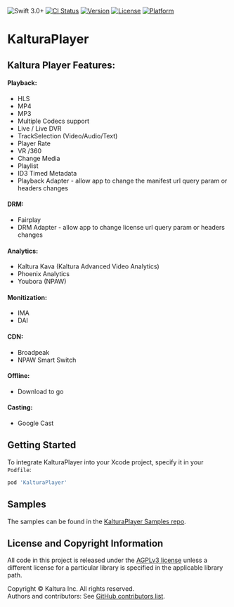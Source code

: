 ![Swift 3.0+](https://img.shields.io/badge/Swift-3.0+-orange.svg)
[![CI Status](https://github.com/kaltura/kaltura-player-ios/actions/workflows/ci.yml/badge.svg)](https://github.com/kaltura/kaltura-player-ios/actions/workflows/ci.yml)
[![Version](https://img.shields.io/cocoapods/v/KalturaPlayer.svg?style=flat)](https://cocoapods.org/pods/KalturaPlayer)
[![License](https://img.shields.io/cocoapods/l/KalturaPlayer.svg?style=flat)](https://cocoapods.org/pods/KalturaPlayer)
[![Platform](https://img.shields.io/cocoapods/p/KalturaPlayer.svg?style=flat)](https://cocoapods.org/pods/KalturaPlayer)


# KalturaPlayer

## Kaltura Player Features:

#### Playback:

* HLS
* MP4
* MP3
* Multiple Codecs support
* Live / Live DVR
* TrackSelection (Video/Audio/Text)
* Player Rate
* VR /360
* Change Media
* Playlist
* ID3 Timed Metadata
* Playback Adapter - allow app to change the manifest url query param or headers changes

#### DRM:

* Fairplay
* DRM Adapter - allow app to change license url query param or headers changes

#### Analytics:

* Kaltura Kava (Kaltura Advanced Video Analytics)
* Phoenix Analytics
* Youbora (NPAW)

#### Monitization:
* IMA 
* DAI

#### CDN:

* Broadpeak
* NPAW Smart Switch

#### Offline:
* Download to go 

#### Casting:
* Google Cast

## Getting Started

To integrate KalturaPlayer into your Xcode project, specify it in your `Podfile`:

```ruby
pod 'KalturaPlayer'
```


## Samples

The samples can be found in the [KalturaPlayer Samples repo](https://github.com/kaltura/kaltura-player-ios-samples).

## License and Copyright Information  

All code in this project is released under the [AGPLv3 license](http://www.gnu.org/licenses/agpl-3.0.html) unless a different license for a particular library is specified in the applicable library path.   

Copyright © Kaltura Inc. All rights reserved.   
Authors and contributors: See [GitHub contributors list](https://github.com/kaltura/playkit-ios-vr/graphs/contributors).
